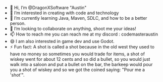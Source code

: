 - 👋 Hi, I’m @DragonXSoftware "Austin"
- 👀 I’m interested in creating with code and technology
- 🌱 I’m currently learning Java, Maven, SDLC, and how to be a better person.
- 💞️ I’m looking to collaborate on anything, shoot me your ideas!
- 📫 How to reach me you can reach me at my discord : codemasteraustin
- 😄 I am also interested in game dev and use Godot.
- ⚡ Fun fact: A shot is called a shot because in the old west they used to have no money so sometimes you would trade for items, a shot of wiskey went for about 12 cents and so did a bullet, so you would just walk into a saloon and put a bullet on the bar, the barkeep would pour you a shot of wiskey and so we got the coined saying: "Pour me a 'shot'".

<!---
DragonXSoftware/DragonXSoftware is a ✨ special ✨ repository because its `README.md` (this file) appears on your GitHub profile.
You can click the Preview link to take a look at your changes.
--->
